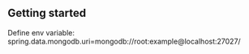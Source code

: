 ## Getting started

Define env variable: 
spring.data.mongodb.uri=mongodb://root:example@localhost:27027/